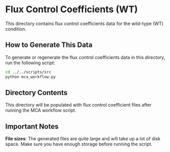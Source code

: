 # Flux Control Coefficients (WT)

This directory contains flux control coefficients data for the wild-type (WT) condition.

## How to Generate This Data

To generate or regenerate the flux control coefficients data in this directory, run the following script:

```bash
cd ../../scripts/src
python mca_workflow.py
```

## Directory Contents

This directory will be populated with flux control coefficient files after running the MCA workflow script.

## Important Notes

**File sizes**: The generated files are quite large and will take up a lot of disk space. Make sure you have enough storage before running the script.